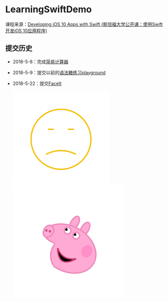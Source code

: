 # LearningSwiftDemo
课程来源：[Developing iOS 10 Apps with Swift (斯坦福大学公开课：使用Swift开发iOS 10应用程序)](http://www.swift51.com/course/4.html)

## 提交历史
* 2018-5-8：完成[简易计算器](https://github.com/HelloiWorld/LearningSwiftDemo/tree/f637a6dfdf63cd08c63247a60194cb633e89cba1)
* 2018-5-9：提交以前的[语法糖练习playground](https://github.com/HelloiWorld/LearningSwiftDemo/tree/master/SyntacticSugar)
* 2018-5-22：提交[FaceIt](https://github.com/HelloiWorld/LearningSwiftDemo/tree/master/FaceIt)
	
	![face](https://github.com/HelloiWorld/LearningSwiftDemo/blob/master/FaceIt/Screenshots/face.png)
	![peiqi](https://github.com/HelloiWorld/LearningSwiftDemo/blob/master/FaceIt/Screenshots/peiqi.png)